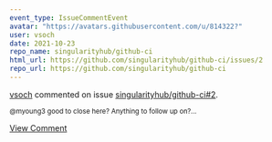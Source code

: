 ```yaml
---
event_type: IssueCommentEvent
avatar: "https://avatars.githubusercontent.com/u/814322?"
user: vsoch
date: 2021-10-23
repo_name: singularityhub/github-ci
html_url: https://github.com/singularityhub/github-ci/issues/2
repo_url: https://github.com/singularityhub/github-ci
---
```


<a href='https://github.com/vsoch' target='_blank'>vsoch</a> commented on issue <a href='https://github.com/singularityhub/github-ci/issues/2' target='_blank'>singularityhub/github-ci#2</a>.

<small>@myoung3 good to close here? Anything to follow up on?...</small>

<a href='https://github.com/singularityhub/github-ci/issues/2' target='_blank'>View Comment</a>